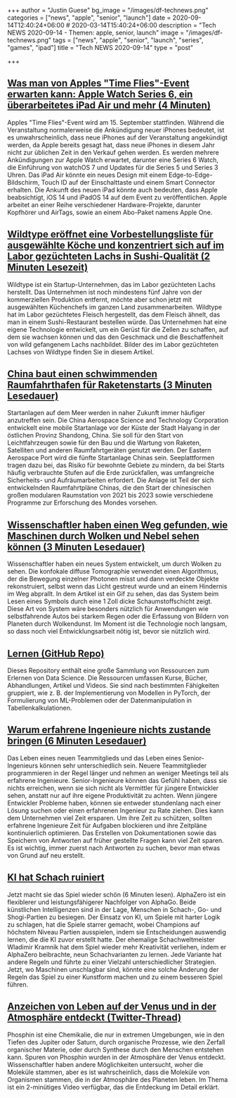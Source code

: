 +++
author = "Justin Guese"
bg_image = "/images/df-technews.png"
categories = ["news", "apple", "senior", "launch"]
date = 2020-09-14T12:40:24+06:00 # 2020-03-14T15:40:24+06:00
description = "Tech NEWS 2020-09-14 - Themen: apple, senior, launch"
image = "/images/df-technews.png"
tags = ["news", "apple", "senior", "launch", "series", "games", "ipad"]
title = "Tech NEWS 2020-09-14"
type = "post"

+++

## [Was man von Apples "Time Flies"-Event erwarten kann: Apple Watch Series 6, ein überarbeitetes iPad Air und mehr (4 Minuten)](https://www.theverge.com/2020/9/13/21430669/apple-time-flies-event-watch-series-6-ipad-air-rumors/1/010001748c14f33b-a98a6340-c18c-43ba-83fe-100e28e9d761-000000/MEaFimPkG7n2Ry8yUL5IxgYGdDH-19UrGp3_ApS0IsQ=158)

 Apples "Time Flies"-Event wird am 15. September stattfinden. Während die Veranstaltung normalerweise die Ankündigung neuer iPhones bedeutet, ist es unwahrscheinlich, dass neue iPhones auf der Veranstaltung angekündigt werden, da Apple bereits gesagt hat, dass neue iPhones in diesem Jahr nicht zur üblichen Zeit in den Verkauf gehen werden. Es werden mehrere Ankündigungen zur Apple Watch erwartet, darunter eine Series 6 Watch, die Einführung von watchOS 7 und Updates für die Series 5 und Series 3 Uhren. Das iPad Air könnte ein neues Design mit einem Edge-to-Edge-Bildschirm, Touch ID auf der Einschalttaste und einem Smart Connector erhalten. Die Ankunft des neuen iPad könnte auch bedeuten, dass Apple beabsichtigt, iOS 14 und iPadOS 14 auf dem Event zu veröffentlichen. Apple arbeitet an einer Reihe verschiedener Hardware-Projekte, darunter Kopfhörer und AirTags, sowie an einem Abo-Paket namens Apple One.

## [Wildtype eröffnet eine Vorbestellungsliste für ausgewählte Köche und konzentriert sich auf im Labor gezüchteten Lachs in Sushi-Qualität (2 Minuten Lesezeit)](https://techcrunch.com/2020/09/11/wildtype-is-opening-up-a-pre-order-list-for-select-chefs-as-it-focuses-on-sushi-grade-salmon//1/010001748c14f33b-a98a6340-c18c-43ba-83fe-100e28e9d761-000000/V9WPnZ1EFUBQGFH09ZGGCkaP8xzmWOPgD38pnBS7XUI=158)

 Wildtype ist ein Startup-Unternehmen, das im Labor gezüchteten Lachs herstellt. Das Unternehmen ist noch mindestens fünf Jahre von der kommerziellen Produktion entfernt, möchte aber schon jetzt mit ausgewählten Küchenchefs im ganzen Land zusammenarbeiten. Wildtype hat im Labor gezüchtetes Fleisch hergestellt, das dem Fleisch ähnelt, das man in einem Sushi-Restaurant bestellen würde. Das Unternehmen hat eine eigene Technologie entwickelt, um ein Gerüst für die Zellen zu schaffen, auf dem sie wachsen können und das den Geschmack und die Beschaffenheit von wild gefangenem Lachs nachbildet. Bilder des im Labor gezüchteten Lachses von Wildtype finden Sie in diesem Artikel.

## [China baut einen schwimmenden Raumfahrthafen für Raketenstarts (3 Minuten Lesedauer)](https://www.universetoday.com/147659/china-is-building-a-floating-spaceport-for-rocket-launches//1/010001748c14f33b-a98a6340-c18c-43ba-83fe-100e28e9d761-000000/v_aG8JNWo7YMQ3Kl7_We9JII9XQ5BD4V-xiqCW0fqmE=158)

 Startanlagen auf dem Meer werden in naher Zukunft immer häufiger anzutreffen sein. Die China Aerospace Science and Technology Corporation entwickelt eine mobile Startanlage vor der Küste der Stadt Haiyang in der östlichen Provinz Shandong, China. Sie soll für den Start von Leichtfahrzeugen sowie für den Bau und die Wartung von Raketen, Satelliten und anderen Raumfahrtgeräten genutzt werden. Der Eastern Aerospace Port wird die fünfte Startanlage Chinas sein. Seeplattformen tragen dazu bei, das Risiko für bewohnte Gebiete zu mindern, da bei Starts häufig verbrauchte Stufen auf die Erde zurückfallen, was umfangreiche Sicherheits- und Aufräumarbeiten erfordert. Die Anlage ist Teil der sich entwickelnden Raumfahrtpläne Chinas, die den Start der chinesischen großen modularen Raumstation von 2021 bis 2023 sowie verschiedene Programme zur Erforschung des Mondes vorsehen.

## [Wissenschaftler haben einen Weg gefunden, wie Maschinen durch Wolken und Nebel sehen können (3 Minuten Lesedauer)](https://www.sciencealert.com/new-visualisation-system-can-peer-through-clouds-and-fog/1/010001748c14f33b-a98a6340-c18c-43ba-83fe-100e28e9d761-000000/zcoqDhn5X6Gux0J4wXi0cTLibVljgqeJ4TeHM800Uuo=158)

 Wissenschaftler haben ein neues System entwickelt, um durch Wolken zu sehen. Die konfokale diffuse Tomographie verwendet einen Algorithmus, der die Bewegung einzelner Photonen misst und dann verdeckte Objekte rekonstruiert, selbst wenn das Licht gestreut wurde und an einem Hindernis im Weg abprallt. In dem Artikel ist ein Gif zu sehen, das das System beim Lesen eines Symbols durch eine 1 Zoll dicke Schaumstoffschicht zeigt. Diese Art von System wäre besonders nützlich für Anwendungen wie selbstfahrende Autos bei starkem Regen oder die Erfassung von Bildern von Planeten durch Wolkendunst. Im Moment ist die Technologie noch langsam, so dass noch viel Entwicklungsarbeit nötig ist, bevor sie nützlich wird.

## [Lernen (GitHub Repo)](https://github.com/amitness/learning/1/010001748c14f33b-a98a6340-c18c-43ba-83fe-100e28e9d761-000000/fCOW__cqnnDUH8C873hrBFZskhOEptP6ZmR4lHxWD-M=158)

 Dieses Repository enthält eine große Sammlung von Ressourcen zum Erlernen von Data Science. Die Ressourcen umfassen Kurse, Bücher, Abhandlungen, Artikel und Videos. Sie sind nach bestimmten Fähigkeiten gruppiert, wie z. B. der Implementierung von Modellen in PyTorch, der Formulierung von ML-Problemen oder der Datenmanipulation in Tabellenkalkulationen.

## [Warum erfahrene Ingenieure nichts zustande bringen (6 Minuten Lesedauer)](https://swizec.com/blog/why-senior-engineers-get-nothing-done//1/010001748c14f33b-a98a6340-c18c-43ba-83fe-100e28e9d761-000000/8fg162H7S-Pt36H9CEQO5_32up329aAs1-QOxGWnsxY=158)

 Das Leben eines neuen Teammitglieds und das Leben eines Senior-Ingenieurs können sehr unterschiedlich sein. Neuere Teammitglieder programmieren in der Regel länger und nehmen an weniger Meetings teil als erfahrene Ingenieure. Senior-Ingenieure können das Gefühl haben, dass sie nichts erreichen, wenn sie sich nicht als Vermittler für jüngere Entwickler sehen, anstatt nur auf ihre eigene Produktivität zu achten. Wenn jüngere Entwickler Probleme haben, können sie entweder stundenlang nach einer Lösung suchen oder einen erfahrenen Ingenieur zu Rate ziehen. Dies kann dem Unternehmen viel Zeit ersparen. Um ihre Zeit zu schützen, sollten erfahrene Ingenieure Zeit für Aufgaben blockieren und ihre Zeitpläne kontinuierlich optimieren. Das Erstellen von Dokumentationen sowie das Speichern von Antworten auf früher gestellte Fragen kann viel Zeit sparen. Es ist wichtig, immer zuerst nach Antworten zu suchen, bevor man etwas von Grund auf neu erstellt.

## [KI hat Schach ruiniert](https://arstechnica.com/gaming/2020/09/ai-ruined-chess-now-its-making-the-game-beautiful-again//1/010001748c14f33b-a98a6340-c18c-43ba-83fe-100e28e9d761-000000/15X8DdiZmZMCEnOdXRcXJqAktdlS433FNtnWlIBPb9w=158)

 Jetzt macht sie das Spiel wieder schön (6 Minuten lesen). AlphaZero ist ein flexiblerer und leistungsfähigerer Nachfolger von AlphaGo. Beide künstlichen Intelligenzen sind in der Lage, Menschen in Schach-, Go- und Shogi-Partien zu besiegen. Der Einsatz von KI, um Spiele mit harter Logik zu schlagen, hat die Spiele starrer gemacht, wobei Champions auf höchstem Niveau Partien ausspielen, indem sie Entscheidungen auswendig lernen, die die KI zuvor erstellt hatte. Der ehemalige Schachweltmeister Wladimir Kramnik hat dem Spiel wieder mehr Kreativität verliehen, indem er AlphaZero beibrachte, neun Schachvarianten zu lernen. Jede Variante hat andere Regeln und führte zu einer Vielzahl unterschiedlicher Strategien. Jetzt, wo Maschinen unschlagbar sind, könnte eine solche Änderung der Regeln das Spiel zu einer Kunstform machen und zu einem besseren Spiel führen.

## [Anzeichen von Leben auf der Venus und in der Atmosphäre entdeckt (Twitter-Thread)](https://twitter.com/brianroemmele/status/1304984620304232448/1/010001748c14f33b-a98a6340-c18c-43ba-83fe-100e28e9d761-000000/hq9I0VlIW_F79-EoDPlodUt40wsOVeONR5NS_Gd9KKI=158)

 Phosphin ist eine Chemikalie, die nur in extremen Umgebungen, wie in den Tiefen des Jupiter oder Saturn, durch organische Prozesse, wie den Zerfall organischer Materie, oder durch Synthese durch den Menschen entstehen kann. Spuren von Phosphin wurden in der Atmosphäre der Venus entdeckt. Wissenschaftler haben andere Möglichkeiten untersucht, woher die Moleküle stammen, aber es ist wahrscheinlich, dass die Moleküle von Organismen stammen, die in der Atmosphäre des Planeten leben. Im Thema ist ein 2-minütiges Video verfügbar, das die Entdeckung im Detail erklärt.

